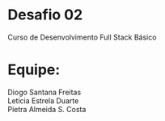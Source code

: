 # Desafio 02 
Curso de Desenvolvimento Full Stack Básico
# Equipe: 
Diogo Santana Freitas </br>
Letícia Estrela Duarte </br>
Pietra Almeida S. Costa </br>
